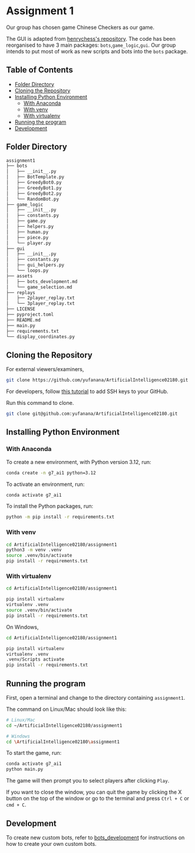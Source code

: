 # Assignment 1

Our group has chosen game Chinese Checkers as our game.

The GUI is adapted from [henrychess's repository](https://github.com/henrychess/pygame-chinese-checkers/). The code has been reorganised to have 3 main packages: `bots`,`game_logic`,`gui`. Our group intends to put most of work as new scripts and bots into the `bots` package.

## Table of Contents

<!-- toc -->

- [Folder Directory](#folder-directory)
- [Cloning the Repository](#cloning-the-repository)
- [Installing Python Environment](#installing-python-environment)
  - [With Anaconda](#with-anaconda)
  - [With venv](#with-venv)
  - [With virtualenv](#with-virtualenv)
- [Running the program](#running-the-program)
- [Development](#development)

<!-- tocstop -->

## Folder Directory

```bash
assignment1
├── bots
│   ├── __init__.py
│   ├── BotTemplate.py
│   ├── GreedyBot0.py
│   ├── GreedyBot1.py
│   ├── GreedyBot2.py
│   └── RandomBot.py
├── game_logic
│   ├── __init__.py
│   ├── constants.py
│   ├── game.py
│   ├── helpers.py
│   ├── human.py
│   ├── piece.py
│   └── player.py
├── gui
│   ├── __init__.py
│   ├── constants.py
│   ├── gui_helpers.py
│   └── loops.py
├── assets
│   ├── bots_development.md
│   └── game_selection.md
├── replays
│   ├── 2player_replay.txt
│   └── 3player_replay.txt
├── LICENSE
├── pyproject.toml
├── README.md
├── main.py
├── requirements.txt
└── display_coordinates.py

```

## Cloning the Repository

For external viewers/examiners,

```bash
git clone https://github.com/yufanana/ArtificialIntelligence02180.git
```

For developers, follow [this tutorial](https://docs.github.com/en/authentication/connecting-to-github-with-ssh/generating-a-new-ssh-key-and-adding-it-to-the-ssh-agent) to add SSH keys to your GitHub.

Run this command to clone.

```bash
git clone git@github.com:yufanana/ArtificialIntelligence02180.git
```

## Installing Python Environment

### With Anaconda

To create a new environment, with Python version 3.12, run:

```bash
conda create -n g7_ai1 python=3.12
```

To activate an environment, run:

```bash
conda activate g7_ai1
```

To install the Python packages, run:

```bash
python -m pip install -r requirements.txt
```

### With venv

```bash
cd ArtificialIntelligence02180/assignment1
python3 -m venv .venv
source .venv/bin/activate
pip install -r requirements.txt
```

### With virtualenv

```bash
cd ArtificialIntelligence02180/assignment1

pip install virtualenv
virtualenv .venv
source .venv/bin/activate
pip install -r requirements.txt
```

On Windows,

```bash
cd ArtificialIntelligence02180/assignment1

pip install virtualenv
virtualenv .venv
.venv/Scripts activate
pip install -r requirements.txt
```

## Running the program

First, open a terminal and change to the directory containing `assignment1`.

The command on Linux/Mac should look like this:

```bash
# Linux/Mac
cd ~/ArtificialIntelligence02180/assignment1

# Windows
cd \ArtificialIntelligence02180\assignment1
```

To start the game, run:

```bash
conda activate g7_ai1
python main.py
```

The game will then prompt you to select players after clicking `Play`.

If you want to close the window, you can quit the game by clicking the X button on the top of the window or go to the terminal and press `Ctrl + C` or `cmd + C`.

## Development

To create new custom bots, refer to [bots_development](assets/bots_development.md) for instructions on how to create your own custom bots.
